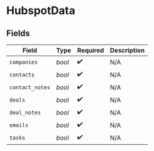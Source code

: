 # HubspotData


## Fields

| Field              | Type               | Required           | Description        |
| ------------------ | ------------------ | ------------------ | ------------------ |
| `companies`        | *bool*             | :heavy_check_mark: | N/A                |
| `contacts`         | *bool*             | :heavy_check_mark: | N/A                |
| `contact_notes`    | *bool*             | :heavy_check_mark: | N/A                |
| `deals`            | *bool*             | :heavy_check_mark: | N/A                |
| `deal_notes`       | *bool*             | :heavy_check_mark: | N/A                |
| `emails`           | *bool*             | :heavy_check_mark: | N/A                |
| `tasks`            | *bool*             | :heavy_check_mark: | N/A                |